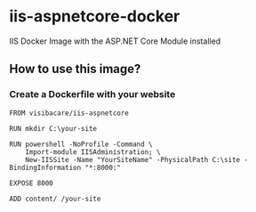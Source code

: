 # iis-aspnetcore-docker
IIS Docker Image with the ASP.NET Core Module installed

## How to use this image?
### Create a Dockerfile with your website
```
FROM visibacare/iis-aspnetcore

RUN mkdir C:\your-site

RUN powershell -NoProfile -Command \
    Import-module IISAdministration; \
    New-IISSite -Name "YourSiteName" -PhysicalPath C:\site -BindingInformation "*:8000:"

EXPOSE 8000

ADD content/ /your-site
```
